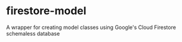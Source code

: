 # firestore-model

A wrapper for creating model classes using Google's Cloud Firestore schemaless database